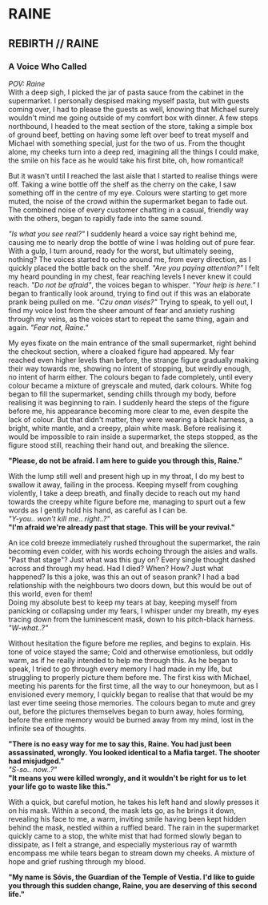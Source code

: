 # RAINE
## REBIRTH // RAINE
### A Voice Who Called
*POV: Raine* \
With a deep sigh, I picked the jar of pasta sauce from the cabinet in the supermarket. I personally despised making myself pasta, but with guests coming over, I had to please the guests as well, knowing that Michael surely wouldn't mind me going outside of my comfort box with dinner. A few steps northbound, I headed to the meat section of the store, taking a simple box of ground beef, betting on having some left over beef to treat myself and Michael with something special, just for the two of us. From the thought alone, my cheeks turn into a deep red, imagining all the things I could make, the smile on his face as he would take his first bite, oh, how romantical!

But it wasn't until I reached the last aisle that I started to realise things were off. Taking a wine bottle off the shelf as the cherry on the cake, I saw something off in the centre of my eye. Colours were starting to get more muted, the noise of the crowd within the supermarket began to fade out. The combined noise of every customer chatting in a casual, friendly way with the others, began to rapidly fade into the same sound. 

*"Is what you see real?"* I suddenly heard a voice say right behind me, causing me to nearly drop the bottle of wine I was holding out of pure fear. With a gulp, I turn around, ready for the worst, but ultimately seeing, nothing? The voices started to echo around me, from every direction, as I quickly placed the bottle back on the shelf. *"Are you paying attention?"* I felt my heard pounding in my chest, fear reaching levels I never knew it could reach. *"Do not be afraid"*, the voices began to whisper. *"Your help is here."* I began to frantically look around, trying to find out if this was an elaborate prank being pulled on me. *"Czu onan visés?"* Trying to speak, to yell out, I find my voice lost from the sheer amount of fear and anxiety rushing through my veins, as the voices start to repeat the same thing, again and again. *"Fear not, Raine."*

My eyes fixate on the main entrance of the small supermarket, right behind the checkout section, where a cloaked figure had appeared. My fear reached even higher levels than before, the strange figure gradually making their way towards me, showing no intent of stopping, but weirdly enough, no intent of harm either. The colours began to fade completely, until every colour became a mixture of greyscale and muted, dark colours. White fog began to fill the supermarket, sending chills through my body, before realising it was beginning to rain. I suddenly heard the steps of the figure before me, his appearance becoming more clear to me, even despite the lack of colour. But that didn't matter, they were wearing a black harness, a bright, white mantle, and a creepy, plain white mask. Before realising it would be impossible to rain inside a supermarket, the steps stopped, as the figure stood still, reaching their hand out, and breaking the silence.

**"Please, do not be afraid. I am here to guide you through this, Raine."**

With the lump still well and present high up in my throat, I do my best to swallow it away, failing in the process. Keeping myself from coughing violently, I take a deep breath, and finally decide to reach out my hand towards the creepy white figure before me, managing to spurt out a few words as I gently hold his hand, as careful as I can be. \
*"Y-you.. won't kill me.. right..?"* \
**"I'm afraid we're already past that stage. This will be your revival."**

An ice cold breeze immediately rushed throughout the supermarket, the rain becoming even colder, with his words echoing through the aisles and walls. "Past that stage"? Just what was this guy on? Every single thought dashed across and through my head. Had I died? When? How? Just what happened? Is this a joke, was this an out of season prank? I had a bad relationship with the neighbours two doors down, but this would be out of this world, even for them! \
Doing my absolute best to keep my tears at bay, keeping myself from panicking or collapsing under my fears, I whisper under my breath, my eyes tracing down from the luminescent mask, down to his pitch-black harness. \
*"W-what..?"*

Without hesitation the figure before me replies, and begins to explain. His tone of voice stayed the same; Cold and otherwise emotionless, but oddly warm, as if he really intended to help me through this. As he began to speak, I tried to go through every memory I had made in my life, but struggling to properly picture them before me. The first kiss with Michael, meeting his parents for the first time, all the way to our honeymoon, but as I envisioned every memory, I quickly began to realise that that would be my last ever time seeing those memories. The colours began to mute and grey out, before the pictures themselves began to burn away, holes forming, before the entire memory would be burned away from my mind, lost in the infinite sea of thoughts.

**"There is no easy way for me to say this, Raine. You had just been assassinated, wrongly. You looked identical to a Mafia target. The shooter had misjudged."** \
*"S-so.. now..?"* \
**"It means you were killed wrongly, and it wouldn't be right for us to let your life go to waste like this."** 

With a quick, but careful motion, he takes his left hand and slowly presses it on his mask. Within a second, the mask lets go, as he brings it down, revealing his face to me, a warm, inviting smile having been kept hidden behind the mask, nestled within a ruffled beard. The rain in the supermarket quickly came to a stop, the white mist that had formed slowly began to dissipate, as I felt a strange, and especially mysterious ray of warmth encompass me while tears began to stream down my cheeks. A mixture of hope and grief rushing through my blood. 

**"My name is Sóvis, the Guardian of the Temple of Vestia. I'd like to guide you through this sudden change, Raine, you are deserving of this second life."**
